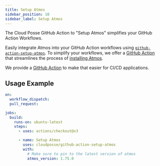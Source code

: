 ```yaml
---
title: Setup Atmos
sidebar_position: 10
sidebar_label: Setup Atmos
---
```


The Cloud Posse GitHub Action to "Setup Atmos" simplifies your GitHub Action Workflows.

Easily integrate Atmos into your GitHub Action workflows using [`github-action-setup-atmos`](https://github.com/cloudposse/github-action-setup-atmos). To simplify your workflows, we offer a [GitHub Action](https://github.com/cloudposse/github-action-setup-atmos) that streamlines the process of [installing Atmos](/quick-start/install-atmos).

We provide a [GitHub Action](https://github.com/cloudposse/github-action-setup-atmos) to make that easier for CI/CD applications.

## Usage Example

```yaml
on:
  workflow_dispatch:
  pull_request:

jobs:
  build:
    runs-on: ubuntu-latest
    steps:
      - uses: actions/checkout@v3

      - name: Setup Atmos
        uses: cloudposse/github-action-setup-atmos
        with:
          # Make sure to pin to the latest version of atmos
          atmos_version: 1.75.0
  ```
